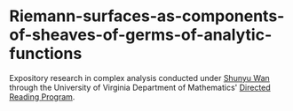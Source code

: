 # Riemann-surfaces-as-components-of-sheaves-of-germs-of-analytic-functions
Expository research in complex analysis conducted under [Shunyu Wan](https://math.virginia.edu/people/sw6vm/) through the University of Virginia Department of Mathematics' [Directed Reading Program](https://math.virginia.edu/drp/).
